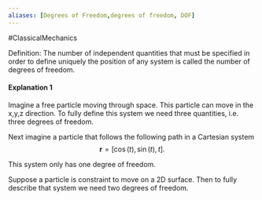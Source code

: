 ```yaml
---
aliases: [Degrees of Freedom,degrees of freedom, DOF]
---
```

#ClassicalMechanics

Definition: The number of independent quantities that must be specified in order to define uniquely the position of any system is called the number of degrees of freedom.

#### Explanation 1
Imagine a free particle moving through space. This particle can move in the x,y,z direction. To fully define this system we need three quantities, i.e. three degrees of freedom.

Next imagine a particle that follows the following path in a Cartesian system
$$
\textbf{r} = [\cos(t),\sin(t),t].
$$

This system only has one degree of freedom. 

Suppose a particle is constraint to move on a 2D surface. Then to fully describe that system we need two degrees of freedom. 



